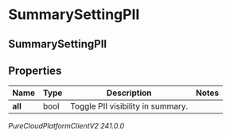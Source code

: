 # SummarySettingPII

## SummarySettingPII

## Properties

|Name | Type | Description | Notes|
|------------ | ------------- | ------------- | -------------|
| **all** | bool | Toggle PII visibility in summary. | |



_PureCloudPlatformClientV2 241.0.0_
